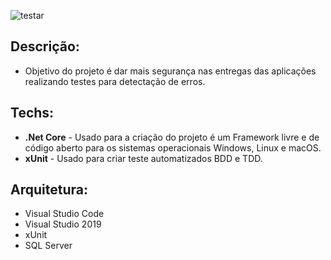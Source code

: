 ![testar](https://user-images.githubusercontent.com/6175226/99765208-51983280-2add-11eb-872d-40d9c8374592.gif)

## Descrição:

- Objetivo do projeto é dar mais segurança nas entregas das aplicações realizando testes para detectação de erros.

## Techs:

- **.Net Core** - Usado para a criação do projeto é um Framework livre e de código aberto para os sistemas operacionais Windows, Linux e macOS.
- **xUnit** - Usado para criar teste automatizados BDD e TDD.


## Arquitetura:

- Visual Studio Code
- Visual Studio 2019
- xUnit 
- SQL Server
